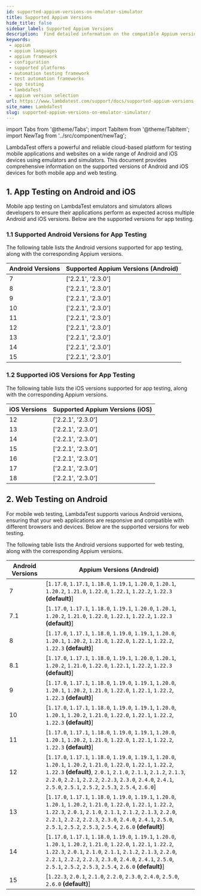 ```yaml
---
id: supported-appium-versions-on-emulator-simulator
title: Supported Appium Versions
hide_title: false
sidebar_label: Supported Appium Versions
description:  Find detailed information on the compatible Appium versions for testing your Android apps on virtual devices (emulator/simulator) using LambdaTest.
keywords:
 - appium
 - appium languages
 - appium framework 
 - configuration
 - supported platforms
 - automation testing framework
 - test automation frameworks
 - app testing
 - lambdaTest 
 - appium version selection
url: https://www.lambdatest.com/support/docs/supported-appium-versions-on-emulator-simulator/
site_name: LambdaTest
slug: supported-appium-versions-on-emulator-simulator/
---
```


import Tabs from '@theme/Tabs';
import TabItem from '@theme/TabItem';
import NewTag from '../src/component/newTag';

<script type="application/ld+json"
      dangerouslySetInnerHTML={{ __html: JSON.stringify({
       "@context": "https://schema.org",
        "@type": "BreadcrumbList",
        "itemListElement": [{
          "@type": "ListItem",
          "position": 1,
          "name": "Home",
          "item": "https://www.lambdatest.com"
        },{
          "@type": "ListItem",
          "position": 2,
          "name": "Support",
          "item": "https://www.lambdatest.com/support/docs/"
        },{
          "@type": "ListItem",
          "position": 3,
          "name": "Languages and Frameworks Supported on HyperExecute ",
          "item": "https://www.lambdatest.com/support/docs/supported-appium-versions-on-emulator-simulator/"
        }]
      })
    }}
></script>
LambdaTest offers a powerful and reliable cloud-based platform for testing mobile applications and websites on a wide range of Android and iOS devices using emulators and simulators. This document provides comprehensive information on the supported versions of Android and iOS devices for both mobile app and web testing.


## 1. App Testing on Android and iOS
Mobile app testing on LambdaTest emulators and simulators allows developers to ensure their applications perform as expected across multiple Android and iOS versions. Below are the supported versions for app testing.

### 1.1 Supported Android Versions for App Testing
The following table lists the Android versions supported for app testing, along with the corresponding Appium versions.

| Android Versions | Supported Appium Versions (Android) |
|------------------|-------------------------------------|
| 7	               | ['2.2.1', '2.3.0']                  |
| 8	               | ['2.2.1', '2.3.0']                  |
| 9	               | ['2.2.1', '2.3.0']                  |
| 10               | ['2.2.1', '2.3.0']                  |
| 11               | ['2.2.1', '2.3.0']                  |
| 12               | ['2.2.1', '2.3.0']                  |
| 13               | ['2.2.1', '2.3.0']                  |
| 14               | ['2.2.1', '2.3.0']                  |
| 15               | ['2.2.1', '2.3.0']                  |

### 1.2 Supported iOS Versions for App Testing
The following table lists the iOS versions supported for app testing, along with the corresponding Appium versions.

| iOS Versions | Supported Appium Versions (iOS) |
|--------------|---------------------------------|
| 12           | ['2.2.1', '2.3.0']              |
| 13           | ['2.2.1', '2.3.0']              |
| 14           | ['2.2.1', '2.3.0']              |
| 15           | ['2.2.1', '2.3.0']              |
| 16           | ['2.2.1', '2.3.0']              |
| 17           | ['2.2.1', '2.3.0']              |
| 18           | ['2.2.1', '2.3.0']              |

## 2. Web Testing on Android <!-- and iOS -->
For mobile web testing, LambdaTest supports various Android <!--and iOS device--> versions, ensuring that your web applications are responsive and compatible with different browsers and devices. Below are the supported versions for web testing.

<!-- ### 2.1 Supported Android Versions for Web Testing -->
The following table lists the Android versions supported for web testing, along with the corresponding Appium versions.

| Android Versions | Appium Versions (Android)               | 
|------------------|-----------------------------------------|
| 7                | [`1.17.0`, `1.17.1`, `1.18.0`, `1.19.1`, `1.20.0`, `1.20.1`, `1.20.2`, `1.21.0`, `1.22.0`, `1.22.1`, `1.22.2`, `1.22.3` **(default)**] |
| 7.1              | [`1.17.0`, `1.17.1`, `1.18.0`, `1.19.1`, `1.20.0`, `1.20.1`, `1.20.2`, `1.21.0`, `1.22.0`, `1.22.1`, `1.22.2`, `1.22.3` **(default)**] |
| 8                | [`1.17.0`, `1.17.1`, `1.18.0`, `1.19.0`, `1.19.1`, `1.20.0`, `1.20.1`, `1.20.2`, `1.21.0`, `1.22.0`, `1.22.1`, `1.22.2`, `1.22.3` **(default)**] |
| 8.1              | [`1.17.0`, `1.17.1`, `1.18.0`, `1.19.1`, `1.20.0`, `1.20.1`, `1.20.2`, `1.21.0`, `1.22.0`, `1.22.1`, `1.22.2`, `1.22.3` **(default)**] |
| 9                | [`1.17.0`, `1.17.1`, `1.18.0`, `1.19.0`, `1.19.1`, `1.20.0`, `1.20.1`, `1.20.2`, `1.21.0`, `1.22.0`, `1.22.1`, `1.22.2`, `1.22.3` **(default)**] |
| 10               | [`1.17.0`, `1.17.1`, `1.18.0`, `1.19.0`, `1.19.1`, `1.20.0`, `1.20.1`, `1.20.2`, `1.21.0`, `1.22.0`, `1.22.1`, `1.22.2`, `1.22.3` **(default)**] |
| 11               | [`1.17.0`, `1.17.1`, `1.18.0`, `1.19.0`, `1.19.1`, `1.20.0`, `1.20.1`, `1.20.2`, `1.21.0`, `1.22.0`, `1.22.1`, `1.22.2`, `1.22.3` **(default)**] |
| 12               | [`1.17.0`, `1.17.1`, `1.18.0`, `1.19.0`, `1.19.1`, `1.20.0`, `1.20.1`, `1.20.2`, `1.21.0`, `1.22.0`, `1.22.1`, `1.22.2`, `1.22.3` **(default)**, `2.0.1`, `2.1.0`, `2.1.1`, `2.1.2`, `2.1.3`, `2.2.0`, `2.2.1`, `2.2.2`, `2.2.3`, `2.3.0`, `2.4.0`, `2.4.1`, `2.5.0`, `2.5.1`, `2.5.2`, `2.5.3`, `2.5.4`, `2.6.0`] |
| 13               | [`1.17.0`, `1.17.1`, `1.18.0`, `1.19.0`, `1.19.1`, `1.20.0`, `1.20.1`, `1.20.2`, `1.21.0`, `1.22.0`, `1.22.1`, `1.22.2`, `1.22.3`, `2.0.1`, `2.1.0`, `2.1.1`, `2.1.2`, `2.1.3`, `2.2.0`, `2.2.1`, `2.2.2`, `2.2.3`, `2.3.0`, `2.4.0`, `2.4.1`, `2.5.0`, `2.5.1`, `2.5.2`, `2.5.3`, `2.5.4`, `2.6.0` **(default)**] |
| 14               | [`1.17.0`, `1.17.1`, `1.18.0`, `1.19.0`, `1.19.1`, `1.20.0`, `1.20.1`, `1.20.2`, `1.21.0`, `1.22.0`, `1.22.1`, `1.22.2`, `1.22.3`, `2.0.1`, `2.1.0`, `2.1.1`, `2.1.2`, `2.1.3`, `2.2.0`, `2.2.1`, `2.2.2`, `2.2.3`, `2.3.0`, `2.4.0`, `2.4.1`, `2.5.0`, `2.5.1`, `2.5.2`, `2.5.3`, `2.5.4`, `2.6.0` **(default)**] |
| 15               | [`1.22.3`, `2.0.1`, `2.1.0`, `2.2.0`, `2.3.0`, `2.4.0`, `2.5.0`, `2.6.0` **(default)**] |

<!-- ### 2.2 Supported iOS Versions for Web Testing
The following table lists the iOS versions supported for web testing, along with the corresponding Appium versions.

| iOS Versions | Appium Versions (iOS)                   |
|--------------|-----------------------------------------|
| 8.1          | ['1.12.1', '1.17.0', '1.22.3', '2.6.0'] |
| 10.3         | ['1.12.1', '1.17.0', '1.22.3', '2.6.0'] |
| 11.0         | ['1.12.1', '1.17.0', '1.22.3', '2.6.0'] |
| 12.0         | ['1.12.1', '1.17.0', '1.22.3', '2.6.0'] |
| 13.0         | ['1.12.1', '1.17.0', '1.22.3', '2.6.0'] |
| 14.1         | ['1.12.1', '1.17.0', '1.22.3', '2.6.0'] |
| 15.0         | ['1.12.1', '1.17.0', '1.22.3', '2.6.0'] |
| 16.0         | ['1.12.1', '1.17.0', '1.22.3', '2.6.0'] |
| 17.0         | ['1.12.1', '1.17.0', '1.22.3', '2.6.0'] |
| 18.0         | ['1.12.1', '1.17.0', '1.22.3', '2.6.0'] | -->